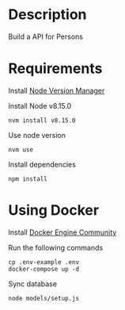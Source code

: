 Description
===

Build a API for Persons

Requirements
===

Install [Node Version Manager](https://github.com/nvm-sh/nvm)

Install Node v8.15.0

```
nvm install v8.15.0
```

Use node version

```
nvm use
```

Install dependencies

```
npm install
```

Using Docker
====

Install [Docker Engine Community](https://hub.docker.com/search/?type=edition&offering=community)

Run the following commands

```
cp .env-example .env
docker-compose up -d
```

Sync database

```
node models/setup.js
```


